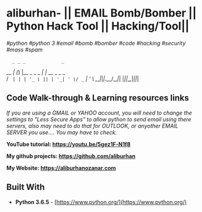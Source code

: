 # aliburhan- ||  EMAIL Bomb/Bomber || Python Hack Tool || Hacking/Tool||

*#python* *#python 3* *#email* *#bomb* *#bomber* *#code* *#hacking*  *#security* *#mass* *#spam* 

      _ _ _             _              
 __ _| (_) |__ _  _ _ _| |_  __ _ _ _  
/ _` | | | '_ \ || | '_| ' \/ _` | ' \ 
\__,_|_|_|_.__/\_,_|_| |_||_\__,_|_||_|
                                       


## Code Walk-through & Learning resources links
*If you are using a GMAIL or YAHOO account, you will need to change the settings to "Less Secure Apps" to allow python to send email using there servers, also may need to do that for OUTLOOK, or anyother EMAIL SERVER you use.... You may have to check.*

**YouTube tutorial: https://youtu.be/5gez1F-N1f8**

**My github projects: https://github.com/aliburhan**

**My Website: https://aliburhanozanar.com**

## Built With

* **Python 3.6.5** - [https://www.python.org/](https://www.python.org/)
